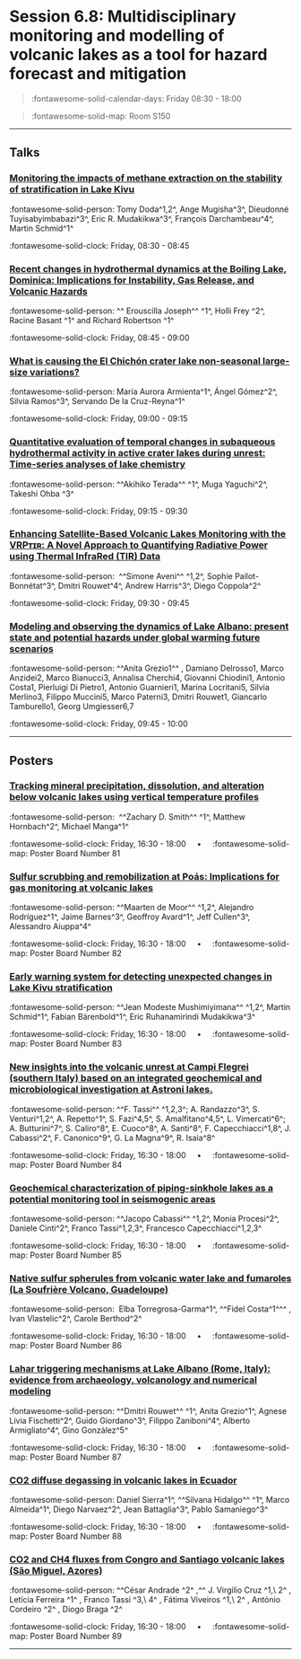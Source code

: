 # Session 6.8: Multidisciplinary monitoring and modelling of volcanic lakes as a tool for hazard forecast and mitigation

> :fontawesome-solid-calendar-days: Friday 08:30 - 18:00

> :fontawesome-solid-map: Room S150

---

## Talks

### [Monitoring the impacts of methane extraction on the stability of stratification in Lake Kivu](../blog/posts/6-8-1.md)
:fontawesome-solid-person: Tomy Doda^1,2^, Ange Mugisha^3^, Dieudonné Tuyisabyimbabazi^3^, Eric R. Mudakikwa^3^, François Darchambeau^4^, Martin Schmid^1^ 

:fontawesome-solid-clock: Friday, 08:30 - 08:45

### [Recent changes in hydrothermal dynamics at the Boiling Lake, Dominica: Implications for Instability, Gas Release, and Volcanic Hazards](../blog/posts/6-8-2.md)
:fontawesome-solid-person: ^^ Erouscilla Joseph^^  ^1^, Holli Frey ^2^, Racine Basant ^1^ and Richard Robertson ^1^  

:fontawesome-solid-clock: Friday, 08:45 - 09:00

### [What is causing the El Chichón crater lake non-seasonal large-size variations?](../blog/posts/6-8-3.md)
:fontawesome-solid-person: María Aurora Armienta^1^, Ángel Gómez^2^, Silvia Ramos^3^, Servando De la Cruz-Reyna^1^

:fontawesome-solid-clock: Friday, 09:00 - 09:15

### [Quantitative evaluation of temporal changes in subaqueous hydrothermal activity in active crater lakes during unrest: Time-series analyses of lake chemistry](../blog/posts/6-8-4.md)
:fontawesome-solid-person: ^^Akihiko Terada^^ ^1^, Muga Yaguchi^2^, Takeshi Ohba ^3^

:fontawesome-solid-clock: Friday, 09:15 - 09:30

### [Enhancing Satellite-Based Volcanic Lakes Monitoring with the VRPᴛɪʀ: A Novel Approach to Quantifying Radiative Power using Thermal InfraRed (TIR) Data](../blog/posts/6-8-5.md)
:fontawesome-solid-person:  ^^Simone Aveni^^ ^1,2^, Sophie Pailot-Bonnétat^3^, Dmitri Rouwet^4^, Andrew Harris^3^, Diego Coppola^2^ 

:fontawesome-solid-clock: Friday, 09:30 - 09:45

### [Modeling and observing the dynamics of Lake Albano: present state and potential hazards under global warming future scenarios](../blog/posts/6-8-6.md)
:fontawesome-solid-person: ^^Anita Grezio1^^ , Damiano Delrosso1, Marco Anzidei2, Marco Bianucci3, Annalisa Cherchi4, Giovanni Chiodini1, Antonio Costa1, Pierluigi Di Pietro1, Antonio Guarnieri1, Marina Locritani5, Silvia Merlino3, Filippo Muccini5, Marco Paterni3, Dmitri Rouwet1, Giancarlo Tamburello1, Georg Umgiesser6,7 

:fontawesome-solid-clock: Friday, 09:45 - 10:00

---

## Posters

### [Tracking mineral precipitation, dissolution, and alteration below volcanic lakes using vertical temperature profiles](../blog/posts/6-8-7.md)
:fontawesome-solid-person:  ^^Zachary D. Smith^^ ^1^, Matthew Hornbach^2^, Michael Manga^1^ 

:fontawesome-solid-clock: Friday, 16:30 - 18:00  &nbsp; &nbsp; • &nbsp; &nbsp; :fontawesome-solid-map: Poster Board Number 81

### [Sulfur scrubbing and remobilization at Poás: Implications for gas monitoring at volcanic lakes](../blog/posts/6-8-8.md)
:fontawesome-solid-person: ^^Maarten de Moor^^ ^1,2^, Alejandro Rodríguez^1^, Jaime Barnes^3^, Geoffroy Avard^1^, Jeff Cullen^3^, Alessandro Aiuppa^4^

:fontawesome-solid-clock: Friday, 16:30 - 18:00  &nbsp; &nbsp; • &nbsp; &nbsp; :fontawesome-solid-map: Poster Board Number 82

### [Early warning system for detecting unexpected changes in Lake Kivu stratification](../blog/posts/6-8-9.md)
:fontawesome-solid-person: ^^Jean Modeste Mushimiyimana^^ ^1,2^, Martin Schmid^1^, Fabian Bärenbold^1^, Eric Ruhanamirindi Mudakikwa^3^

:fontawesome-solid-clock: Friday, 16:30 - 18:00  &nbsp; &nbsp; • &nbsp; &nbsp; :fontawesome-solid-map: Poster Board Number 83

### [New insights into the volcanic unrest at Campi Flegrei (southern Italy) based on an integrated geochemical and microbiological investigation at Astroni lakes.](../blog/posts/6-8-10.md)
:fontawesome-solid-person: ^^F. Tassi^^ ^1,2,3\^; A. Randazzo^3^, S. Venturi^1,2^, A. Repetto^1^, S. Fazi^4,5^, S. Amalfitano^4,5^, L. Vimercati^6^; A. Butturini^7^, S. Caliro^8^, E. Cuoco^8^, A. Santi^8^, F. Capecchiacci^1,8^, J. Cabassi^2^, F. Canonico^9^, G. La Magna^9^, R. Isaia^8^

:fontawesome-solid-clock: Friday, 16:30 - 18:00  &nbsp; &nbsp; • &nbsp; &nbsp; :fontawesome-solid-map: Poster Board Number 84

### [Geochemical characterization of piping-sinkhole lakes as a potential monitoring tool in seismogenic areas](../blog/posts/6-8-11.md)
:fontawesome-solid-person: ^^Jacopo Cabassi^^ ^1,2^, Monia Procesi^2^, Daniele Cinti^2^, Franco Tassi^1,2,3^, Francesco Capecchiacci^1,2,3^

:fontawesome-solid-clock: Friday, 16:30 - 18:00  &nbsp; &nbsp; • &nbsp; &nbsp; :fontawesome-solid-map: Poster Board Number 85

### [Native sulfur spherules from volcanic water lake and fumaroles (La Soufrière Volcano, Guadeloupe)](../blog/posts/6-8-12.md)
:fontawesome-solid-person:  Elba Torregrosa-Garma^1^, ^^Fidel Costa^1^^^ , Ivan Vlastelic^2^, Carole Berthod^2^

:fontawesome-solid-clock: Friday, 16:30 - 18:00  &nbsp; &nbsp; • &nbsp; &nbsp; :fontawesome-solid-map: Poster Board Number 86

### [Lahar triggering mechanisms at Lake Albano (Rome, Italy): evidence from archaeology, volcanology and numerical modeling](../blog/posts/6-8-13.md)
:fontawesome-solid-person: ^^Dmitri Rouwet^^ ^1^, Anita Grezio^1^, Agnese Livia Fischetti^2^, Guido Giordano^3^, Filippo Zaniboni^4^, Alberto Armigliato^4^, Gino González^5^

:fontawesome-solid-clock: Friday, 16:30 - 18:00  &nbsp; &nbsp; • &nbsp; &nbsp; :fontawesome-solid-map: Poster Board Number 87

### [CO2 diffuse degassing in volcanic lakes in Ecuador](../blog/posts/6-8-14.md)
:fontawesome-solid-person: Daniel Sierra^1^, ^^Silvana Hidalgo^^ ^1^, Marco Almeida^1^, Diego Narvaez^2^, Jean Battaglia^3^, Pablo Samaniego^3^

:fontawesome-solid-clock: Friday, 16:30 - 18:00  &nbsp; &nbsp; • &nbsp; &nbsp; :fontawesome-solid-map: Poster Board Number 88

### [CO2 and CH4 fluxes from Congro and Santiago volcanic lakes (São Miguel, Azores)](../blog/posts/6-8-15.md)
:fontawesome-solid-person: ^^César Andrade ^2^ ,^^  J. Virgílio Cruz ^1,\ 2^ , Letícia Ferreira ^1^ , Franco Tassi ^3,\ 4^ , Fátima Viveiros ^1,\ 2^ , António Cordeiro ^2^ , Diogo Braga ^2^ 

:fontawesome-solid-clock: Friday, 16:30 - 18:00  &nbsp; &nbsp; • &nbsp; &nbsp; :fontawesome-solid-map: Poster Board Number 89

---

